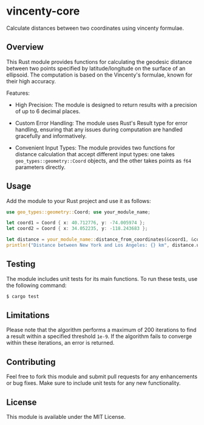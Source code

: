 # vincenty-core

Calculate distances between two coordinates using vincenty formulae.

## Overview

This Rust module provides functions for calculating the geodesic distance
between two points specified by latitude/longitude on the surface of an
ellipsoid. The computation is based on the Vincenty's formulae, known for their
high accuracy.

Features:

- High Precision: The module is designed to return results with a precision of
  up to 6 decimal places.

- Custom Error Handling: The module uses Rust's Result type for error handling,
  ensuring that any issues during computation are handled gracefully and
  informatively.

- Convenient Input Types: The module provides two functions for distance
  calculation that accept different input types: one takes
  `geo_types::geometry::Coord` objects, and the other takes points as `f64`
  parameters directly.

## Usage

Add the module to your Rust project and use it as follows:

```rust
use geo_types::geometry::Coord; use your_module_name;

let coord1 = Coord { x: 40.712776, y: -74.005974 };
let coord2 = Coord { x: 34.052235, y: -118.243683 };

let distance = your_module_name::distance_from_coordinates(&coord1, &coord2);
println!("Distance between New York and Los Angeles: {} km", distance.unwrap());
```

## Testing

The module includes unit tests for its main functions. To run these tests, use
the following command:

```bash
$ cargo test
```

## Limitations

Please note that the algorithm performs a maximum of 200 iterations to find a
result within a specified threshold `1e-9`. If the algorithm fails to converge
within these iterations, an error is returned.

## Contributing

Feel free to fork this module and submit pull requests for any enhancements or
bug fixes. Make sure to include unit tests for any new functionality.

## License

This module is available under the MIT License.
